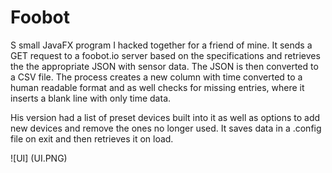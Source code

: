 # Foobot

S small JavaFX program I hacked together for a friend of mine. It sends a GET request to a foobot.io server based on the specifications and retrieves the the appropriate JSON with sensor data. The JSON is then converted to a CSV file. The process creates a new column with time converted to a human readable format and as well checks for missing entries, where it inserts a blank line with only time data.

His version had a list of preset devices built into it as well as options to add new devices and remove the ones no longer used. It saves data in a .config file on exit and then retrieves it on load.

![UI] (UI.PNG)
